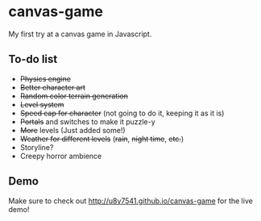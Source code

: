 # canvas-game
My first try at a canvas game in Javascript.
## To-do list
- ~~Physics engine~~
- ~~Better character art~~
- ~~Random color terrain generation~~
- ~~Level system~~
- ~~Speed cap for character~~ (not going to do it, keeping it as it is)
- ~~Portals~~ and switches to make it puzzle-y
- ~~More~~ levels (Just added some!)
- ~~Weather for different levels~~ (~~rain~~, ~~night time~~, ~~etc.~~)
- Storyline?
- Creepy horror ambience

## Demo
Make sure to check out http://u8y7541.github.io/canvas-game for the live demo!